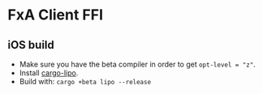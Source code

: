 # FxA Client FFI

## iOS build

- Make sure you have the beta compiler in order to get `opt-level = "z"`.
- Install [cargo-lipo](https://github.com/TimNN/cargo-lipo/#installation).
- Build with: `cargo +beta lipo --release`
